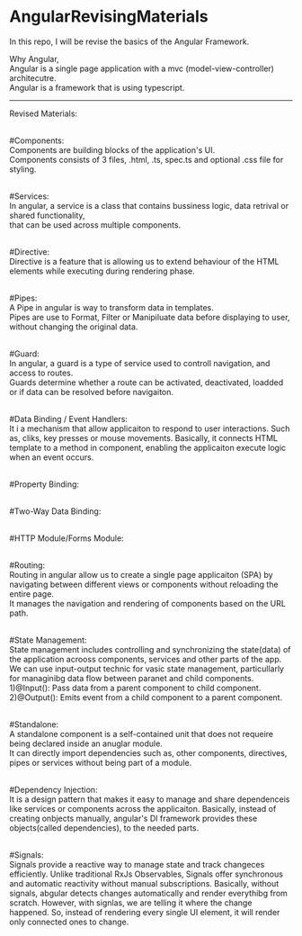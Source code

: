 # AngularRevisingMaterials
In this repo, I will be revise the basics of the Angular Framework.

Why Angular,
<br>Angular is a single page application with a mvc (model-view-controller) architecutre.
<br>Angular is a framework that is using typescript.

-------------------------------------------------------------------------------------------------------------------------------------------------------------------------------
Revised Materials:

<br>#Components:<br>Components are building blocks of the application's UI. <br>Components consists of 3 files, .html, .ts, spec.ts and optional .css file for styling.

<br>#Services:<br>In angular, a service is a class that contains bussiness logic, data retrival or shared functionality, <br>that can be used across multiple components.

<br>#Directive:<br>Directive is a feature that is allowing us to extend behaviour of the HTML elements while executing during rendering phase.

<br>#Pipes:<br> A Pipe in angular is way to transform data in templates.<br>Pipes are use to Format, Filter or Manipiluate data before displaying to user, without changing the original data.

<br>#Guard:<br>In angular, a guard is a type of service used to controll navigation, and access to routes.<br>Guards determine whether a route can be activated, deactivated, loadded or if data can be resolved before navigaiton.

<br>#Data Binding / Event Handlers:<br>It i a mechanism that allow applicaiton to respond to user interactions. Such as, cliks, key presses or mouse movements. Basically, it connects HTML template to a method in component, enabling the applicaiton execute logic when an event occurs.

<br>#Property Binding:

<br>#Two-Way Data Binding:

<br>#HTTP Module/Forms Module:

<br>#Routing:<br>Routing in angular allow us to create a single page applicaiton (SPA) by navigating between different views or components without reloading the entire page.<br>It manages the navigation and rendering of components based on the URL path.

<br>#State Management:<br>State management includes controlling and synchronizing the state(data) of the application acrooss components, services and other parts of the app. We can use input-output technic for vasic state management, particullarly for managinibg data flow between paranet and child components.
<br>1)@Input(): Pass data from a parent component to child component.
<br>2)@Output(): Emits event from a child component to a parent component.

<br>#Standalone:<br>A standalone component is a self-contained unit that does not requeire being declared inside an anuglar module.<br>It can directly import dependencies such as, other components, directives, pipes or services without being part of a module.

<br>#Dependency Injection:<br>It is a design pattern that makes it easy to manage and share dependenceis like services or components across the applicaiton. Basically, instead of creating onbjects manually, angular's DI framework provides these objects(called dependencies), to the needed parts. 

<br>#Signals:<br>Signals provide a reactive way to manage state and track changeces efficiently. Unlike traditional RxJs Observables, Signals offer synchronous and automatic reactivity without manual subscriptions. Basically, without signals, abgular detects changes automatically and render everythibg from scratch. However, with signlas, we are telling it where the change happened. So, instead of rendering every single UI element, it will render only connected ones to change.
